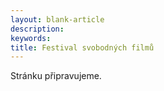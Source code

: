 ```yaml
---
layout: blank-article
description:
keywords:
title: Festival svobodných filmů
---
```


Stránku připravujeme.
